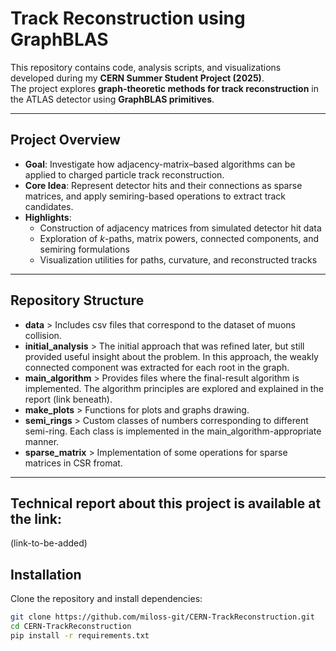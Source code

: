 # Track Reconstruction using GraphBLAS
This repository contains code, analysis scripts, and visualizations developed during my **CERN Summer Student Project (2025)**.  
The project explores **graph-theoretic methods for track reconstruction** in the ATLAS detector using **GraphBLAS primitives**.

---

## Project Overview
- **Goal**: Investigate how adjacency-matrix–based algorithms can be applied to charged particle track reconstruction.  
- **Core Idea**: Represent detector hits and their connections as sparse matrices, and apply semiring-based operations to extract track candidates.
- **Highlights**:
  - Construction of adjacency matrices from simulated detector hit data
  - Exploration of $k$-paths, matrix powers, connected components, and semiring formulations
  - Visualization utilities for paths, curvature, and reconstructed tracks

---

## Repository Structure
  - **data** > Includes csv files that correspond to the dataset of muons collision.
  - **initial_analysis** > The initial approach that was refined later, but still provided useful insight about the problem. In this approach, the weakly connected component was extracted for each root in the graph.
  - **main_algorithm** > Provides files where the final-result algorithm is implemented. The algorithm principles are explored and explained in the report (link beneath).
  - **make_plots** > Functions for plots and graphs drawing.
  - **semi_rings** > Custom classes of numbers corresponding to different semi-ring. Each class is implemented in the main_algorithm-appropriate manner.
  - **sparse_matrix** > Implementation of some operations for sparse matrices in CSR fromat.

---

## Technical report about this project is available at the link:
(link-to-be-added)

## Installation
Clone the repository and install dependencies:
```bash
git clone https://github.com/miloss-git/CERN-TrackReconstruction.git
cd CERN-TrackReconstruction
pip install -r requirements.txt

